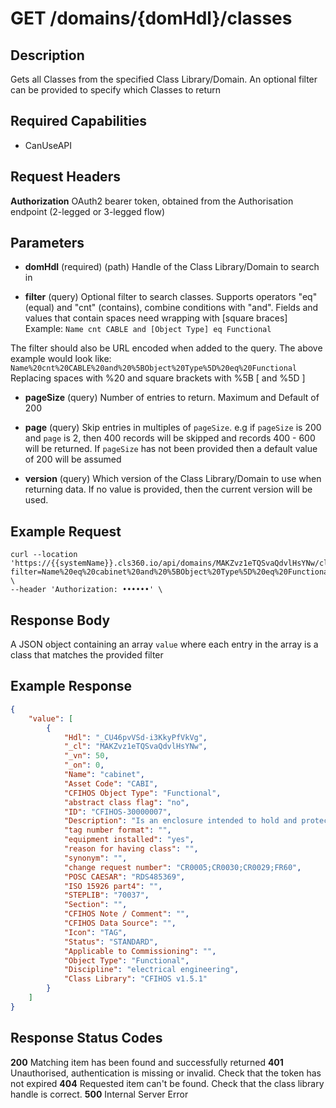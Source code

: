 # GET /domains/{domHdl}/classes

## Description
Gets all Classes from the specified Class Library/Domain. An optional filter can be provided to specify which Classes to return

## Required Capabilities
* CanUseAPI

## Request Headers

**Authorization** OAuth2 bearer token, obtained from the Authorisation endpoint (2-legged or 3-legged flow)

## Parameters
 * **domHdl** (required) (path) Handle of the Class Library/Domain to search in

 * **filter** (query) Optional filter to search classes. Supports operators "eq" (equal) and "cnt" (contains), combine conditions with "and". Fields and values that contain spaces need wrapping with [square braces]
    Example:
    `Name cnt CABLE and [Object Type] eq Functional`

The filter should also be URL encoded when added to the query. The above example would look like:
    `Name%20cnt%20CABLE%20and%20%5BObject%20Type%5D%20eq%20Functional`
Replacing spaces with %20 and square brackets with %5B [ and %5D ]

* **pageSize** (query) Number of entries to return. Maximum and Default of 200

* **page** (query) Skip entries in multiples of `pageSize`. e.g if `pageSize` is 200 and `page` is 2, then 400 records will be skipped and records 400 - 600 will be returned. If `pageSize` has not been provided then a default value of 200 will be assumed

* **version** (query) Which version of the Class Library/Domain to use when returning data. If no value is provided, then the current version will be used.

## Example Request
```
curl --location 'https://{{systemName}}.cls360.io/api/domains/MAKZvz1eTQSvaQdvlHsYNw/classes?filter=Name%20eq%20cabinet%20and%20%5BObject%20Type%5D%20eq%20Functional' \
--header 'Authorization: ••••••' \
```

## Response Body
A JSON object containing an array `value` where each entry in the array is a class that matches the provided filter

## Example Response
```JSON
{
    "value": [
        {
            "Hdl": "_CU46pvVSd-i3KkyPfVkVg",
            "_cl": "MAKZvz1eTQSvaQdvlHsYNw",
            "_vn": 50,
            "_on": 0,
            "Name": "cabinet",
            "Asset Code": "CABI",
            "CFIHOS Object Type": "Functional",
            "abstract class flag": "no",
            "ID": "CFIHOS-30000007",
            "Description": "Is an enclosure intended to hold and protect electrical components.",
            "tag number format": "",
            "equipment installed": "yes",
            "reason for having class": "",
            "synonym": "",
            "change request number": "CR0005;CR0030;CR0029;FR60",
            "POSC CAESAR": "RDS485369",
            "ISO 15926 part4": "",
            "STEPLIB": "70037",
            "Section": "",
            "CFIHOS Note / Comment": "",
            "CFIHOS Data Source": "",
            "Icon": "TAG",
            "Status": "STANDARD",
            "Applicable to Commissioning": "",
            "Object Type": "Functional",
            "Discipline": "electrical engineering",
            "Class Library": "CFIHOS v1.5.1"
        }
    ]
}
```

## Response Status Codes
**200** Matching item has been found and successfully returned
**401** Unauthorised, authentication is missing or invalid. Check that the token has not expired
**404** Requested item can't be found. Check that the class library handle is correct.
**500** Internal Server Error


